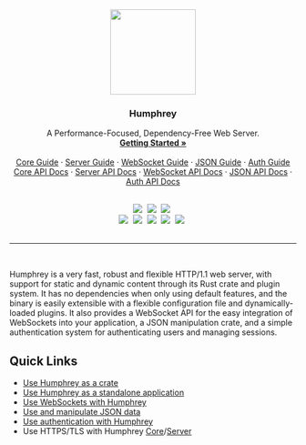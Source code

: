 <div align="center">
  <img src="https://raw.githubusercontent.com/w-henderson/Humphrey/master/assets/logo.png" width=150>

  <h3 align="center">Humphrey</h3>

  <p align="center">
    A Performance-Focused, Dependency-Free Web Server.<br>
    <a href="https://humphrey.whenderson.dev"><strong>Getting Started »</strong></a><br><br>
    <a href="https://humphrey.whenderson.dev/core/index.html">Core Guide</a> ·
    <a href="https://humphrey.whenderson.dev/server/index.html">Server Guide</a> ·
    <a href="https://humphrey.whenderson.dev/websocket/index.html">WebSocket Guide</a> ·
    <a href="https://humphrey.whenderson.dev/json/index.html">JSON Guide</a> ·
    <a href="https://humphrey.whenderson.dev/auth/index.html">Auth Guide</a><br>
    <a href="https://docs.rs/humphrey">Core API Docs</a> ·
    <a href="https://docs.rs/humphrey-server">Server API Docs</a> ·
    <a href="https://docs.rs/humphrey-ws">WebSocket API Docs</a> ·
    <a href="https://docs.rs/humphrey-json">JSON API Docs</a> ·
    <a href="https://docs.rs/humphrey-auth">Auth API Docs</a>
  </p><br>

  <img src="https://img.shields.io/badge/language-rust-b07858?style=for-the-badge&logo=rust" style="margin-right:5px">
  <img src="https://img.shields.io/github/actions/workflow/status/w-henderson/Humphrey/test.yml?branch=master&style=for-the-badge" style="margin-right:5px">
  <img src="https://img.shields.io/badge/dependencies-0-brightgreen?style=for-the-badge" style="margin-right:5px"><br>
  <img src="https://img.shields.io/crates/v/humphrey?label=core&style=for-the-badge" style="margin-right:5px">
  <img src="https://img.shields.io/crates/v/humphrey_server?label=server&style=for-the-badge" style="margin-right:5px">
  <img src="https://img.shields.io/crates/v/humphrey_ws?label=ws&style=for-the-badge" style="margin-right:5px">
  <img src="https://img.shields.io/crates/v/humphrey_json?label=json&style=for-the-badge" style="margin-right:5px">
  <img src="https://img.shields.io/crates/v/humphrey_auth?label=auth&style=for-the-badge" style="margin-right:5px"><br><br>
</div>

<hr><br>

Humphrey is a very fast, robust and flexible HTTP/1.1 web server, with support for static and dynamic content through its Rust crate and plugin system. It has no dependencies when only using default features, and the binary is easily extensible with a flexible configuration file and dynamically-loaded plugins. It also provides a WebSocket API for the easy integration of WebSockets into your application, a JSON manipulation crate, and a simple authentication system for authenticating users and managing sessions.

## Quick Links
- [Use Humphrey as a crate](https://humphrey.whenderson.dev/core/index.html)
- [Use Humphrey as a standalone application](https://humphrey.whenderson.dev/server/index.html)
- [Use WebSockets with Humphrey](https://humphrey.whenderson.dev/websocket/index.html)
- [Use and manipulate JSON data](https://humphrey.whenderson.dev/json/index.html)
- [Use authentication with Humphrey](https://humphrey.whenderson.dev/auth/index.html)
- Use HTTPS/TLS with Humphrey [Core](https://humphrey.whenderson.dev/core/https.html)/[Server](https://humphrey.whenderson.dev/server/https.html)
